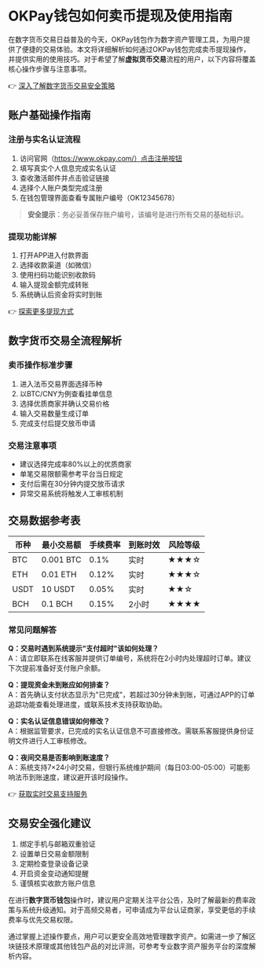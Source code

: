 # OKPay钱包如何卖币提现及使用指南

在数字货币交易日益普及的今天，OKPay钱包作为数字资产管理工具，为用户提供了便捷的交易体验。本文将详细解析如何通过OKPay钱包完成卖币提现操作，并提供实用的使用技巧。对于希望了解**虚拟货币交易**流程的用户，以下内容将覆盖核心操作步骤与注意事项。

👉 [深入了解数字货币交易安全策略](https://bit.ly/okx_welcome)

## 账户基础操作指南

### 注册与实名认证流程
1. 访问官网（https://www.okpay.com/）点击注册按钮
2. 填写真实个人信息完成实名认证
3. 查收激活邮件并点击验证链接
4. 选择个人账户类型完成注册
5. 在钱包管理界面查看专属账户编号（OK12345678）

> **安全提示**：务必妥善保存账户编号，该编号是进行所有交易的基础标识。

### 提现功能详解
1. 打开APP进入付款界面
2. 选择收款渠道（如微信）
3. 使用扫码功能识别收款码
4. 输入提现金额完成转账
5. 系统确认后资金将实时到账

👉 [探索更多提现方式](https://bit.ly/okx_welcome)

## 数字货币交易全流程解析

### 卖币操作标准步骤
1. 进入法币交易界面选择币种
2. 以BTC/CNY为例查看挂单信息
3. 选择优质商家并确认交易价格
4. 输入交易数量生成订单
5. 完成支付后提交放币申请

### 交易注意事项
- 建议选择完成率80%以上的优质商家
- 单笔交易限额需参考平台当日规定
- 支付后需在30分钟内提交放币请求
- 异常交易系统将触发人工审核机制

## 交易数据参考表

| 币种   | 最小交易额 | 手续费率 | 到账时效 | 风险等级 |
|--------|------------|----------|----------|----------|
| BTC    | 0.001 BTC  | 0.1%     | 实时     | ★★★☆     |
| ETH    | 0.01 ETH   | 0.12%    | 实时     | ★★★☆     |
| USDT   | 10 USDT    | 0.05%    | 实时     | ★★☆      |
| BCH    | 0.1 BCH    | 0.15%    | 2小时    | ★★★★     |

### 常见问题解答

**Q：交易时遇到系统提示"支付超时"该如何处理？**  
A：请立即联系在线客服并提供订单编号，系统将在2小时内处理超时订单。建议下次提前准备好支付账户余额。

**Q：提现资金未到账应如何排查？**  
A：首先确认支付状态显示为"已完成"，若超过30分钟未到账，可通过APP的订单追踪功能查看处理进度，或联系技术支持获取协助。

**Q：实名认证信息错误如何修改？**  
A：根据监管要求，已完成的实名认证信息不可直接修改。需联系客服提供身份证明文件进行人工审核修改。

**Q：夜间交易是否影响到账速度？**  
A：系统支持7×24小时交易，但银行系统维护期间（每日03:00-05:00）可能影响法币到账速度，建议避开该时段操作。

👉 [获取实时交易支持服务](https://bit.ly/okx_welcome)

## 交易安全强化建议

1. 绑定手机与邮箱双重验证
2. 设置单日交易金额限制
3. 定期检查登录设备记录
4. 开启资金变动通知提醒
5. 谨慎核实收款方账户信息

在进行**数字货币钱包**操作时，建议用户定期关注平台公告，及时了解最新的费率政策与系统升级通知。对于高频交易者，可申请成为平台认证商家，享受更低的手续费率与优先交易权限。

通过掌握上述操作要点，用户可以更安全高效地管理数字资产。如需进一步了解区块链技术原理或其他钱包产品的对比评测，可参考专业数字资产服务平台的深度解析内容。
